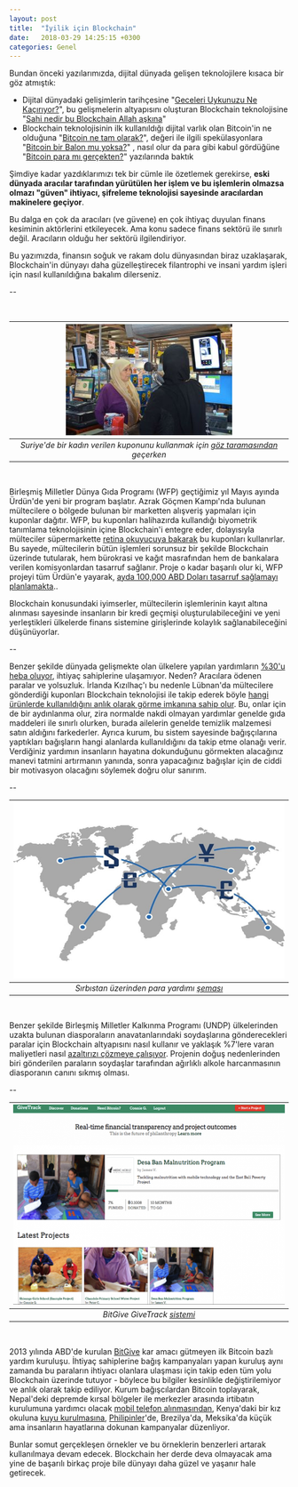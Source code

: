 ```yaml
---
layout: post
title:  "İyilik için Blockchain"
date:   2018-03-29 14:25:15 +0300
categories: Genel
---
```


Bundan önceki yazılarımızda, dijital dünyada gelişen teknolojilere kısaca bir göz atmıştık: 

- Dijital dünyadaki gelişimlerin tarihçesine "[Geceleri Uykunuzu Ne Kaçırıyor?](http://ademimerkezi.com/genel/2018/03/01/Geceleri-uykunuzu-ne-kaciriyor.html)", bu gelişmelerin altyapısını oluşturan Blockchain teknolojisine "[Sahi nedir bu Blockchain Allah aşkına](http://ademimerkezi.com/genel/2018/03/02/Sahi-nedir-bu-blockchain-allah-askina.html)" 
- Blockchain teknolojisinin ilk kullanıldığı dijital varlık olan Bitcoin'in ne olduğuna "[Bitcoin ne tam olarak?](http://ademimerkezi.com/genel/2018/03/13/Bitcoin-ne-tam-olarak.html)", değeri ile ilgili spekülasyonlara "[Bitcoin bir Balon mu yoksa?](http://ademimerkezi.com/genel/2018/03/05/Butun-bunlar-bir-balon-mu.html)" , nasıl olur da para gibi kabul gördüğüne "[Bitcoin para mı gerçekten?](http://ademimerkezi.com/genel/2018/03/22/Bitcoin-para-mi-gercekten.html)" yazılarında baktık

Şimdiye kadar yazdıklarımızı tek bir cümle ile özetlemek gerekirse, **eski dünyada aracılar tarafından yürütülen her işlem ve bu işlemlerin olmazsa olmazı "güven" ihtiyacı, şifreleme teknolojisi sayesinde aracılardan makinelere geçiyor**. 

Bu dalga en çok da aracıları (ve güvene) en çok ihtiyaç duyulan finans kesiminin aktörlerini etkileyecek. Ama konu sadece finans sektörü ile sınırlı değil. Aracıların olduğu her sektörü ilgilendiriyor. 

Bu yazımızda, finansın soğuk ve rakam dolu dünyasından biraz uzaklaşarak, Blockchain'in dünyayı daha güzelleştirecek filantrophi ve insani yardım işleri için nasıl kullanıldığına bakalım dilerseniz. 

--
&nbsp;

&nbsp;

| ![wfp-syria.jpg](/assets/wfp-syria.jpg) | 
|:--:| 
| *Suriye'de bir kadın verilen kuponunu kullanmak için [göz taramasından](https://www.wfp.org/news/news-release/wfp-introduces-innovative-iris-scan-technology-provide-food-assistance-syrian-refu?_ga=2.69982032.171380775.1522352727-1632756231.1522352727) geçerken* |

&nbsp;


Birleşmiş Milletler Dünya Gıda Programı (WFP) geçtiğimiz yıl Mayıs ayında Ürdün'de yeni bir program başlatır. Azrak Göçmen Kampı'nda bulunan mültecilere o bölgede bulunan bir marketten alışveriş yapmaları için kuponlar dağıtır. WFP, bu kuponları halihazırda kullandığı biyometrik tanımlama teknolojisinin içine Blockchain'i entegre eder, dolayısıyla mülteciler süpermarkette [retina okuyucuya bakarak](https://www.wfp.org/news/news-release/wfp-introduces-innovative-iris-scan-technology-provide-food-assistance-syrian-refu?_ga=2.69982032.171380775.1522352727-1632756231.1522352727) bu kuponları kullanırlar. Bu sayede, mültecilerin bütün işlemleri sorunsuz bir şekilde Blockchain üzerinde tutularak, hem bürokrasi ve kağıt masrafından hem de bankalara verilen komisyonlardan tasarruf sağlanır. Proje o kadar başarılı olur ki, WFP projeyi tüm Ürdün'e yayarak, [ayda 100,000 ABD Doları tasarruf sağlamayı planlamakta](https://www.wired.com/story/refugees-but-on-the-blockchain/).. 

Blockchain konusundaki iyimserler, mültecilerin işlemlerinin kayıt altına alınması sayesinde insanların bir kredi geçmişi oluşturulabileceğini ve yeni yerleştikleri ülkelerde finans sistemine girişlerinde kolaylık sağlanabileceğini düşünüyorlar. 
&nbsp;

--
&nbsp;

Benzer şekilde dünyada gelişmekte olan ülkelere yapılan yardımların [%30'u heba oluyor](https://www.cgdev.org/blog/how-much-aid-really-lost-corruption), ihtiyaç sahiplerine ulaşamıyor. Neden? Aracılara ödenen paralar ve yolsuzluk. İrlanda Kızılhaç'ı bu nedenle Lübnan'da mültecilere gönderdiği kuponları Blockchain teknolojisi ile takip ederek böyle [hangi ürünlerde kullanıldığını anlık olarak görme imkanına sahip olur](https://medium.com/@DemandASME/as-they-say-follow-the-money-462f00ac16bd). Bu, onlar için de bir aydınlanma olur, zira normalde nakdi olmayan yardımlar genelde gıda maddeleri ile sınırlı olurken, burada ailelerin genelde temizlik malzemesi satın aldığını farkederler. Ayrıca kurum, bu sistem sayesinde bağışçılarına yaptıkları bağışların hangi alanlarda kullanıldığını da takip etme olanağı verir. Verdiğiniz yardımın insanların hayatına dokunduğunu görmekten alacağınız manevi tatmini artırmanın yanında, sonra yapacağınız bağışlar için de ciddi bir motivasyon olacağını söylemek doğru olur sanırım.
&nbsp;

--
&nbsp;

| ![wfp-syria.jpg](/assets/undp-alt-labs-serbia.jpg?raw=true) | 
|:--:| 
| *Sırbıstan üzerinden para yardımı [şeması](http://altfinlab.org/blog/serbia-sending-remittances-from-serbian-diaspora-to-the-city-of-nis-beneficiaries)* |

&nbsp;

Benzer şekilde Birleşmiş Milletler Kalkınma Programı (UNDP) ülkelerinden uzakta bulunan diasporaların anavatanlarındaki soydaşlarına gönderecekleri paralar için Blockchain altyapısını nasıl kullanır ve yaklaşık %7'lere varan maliyetleri nasıl [azaltırızı çözmeye çalışıyor](http://altfinlab.org/blog/serbia-sending-remittances-from-serbian-diaspora-to-the-city-of-nis-beneficiaries). Projenin doğuş nedenlerinden biri gönderilen paraların soydaşlar tarafından ağırlıklı alkole harcanmasının diasporanın canını sıkmış olması. 
&nbsp;

--
&nbsp;

| ![wfp-syria.jpg](/assets/bitgive-homepage.png?raw=true) | 
|:--:| 
| *BitGive GiveTrack [sistemi](https://www.bitgivefoundation.org/)* |

&nbsp;


2013 yılında ABD'de kurulan [BitGive](https://www.bitgivefoundation.org/) kar amacı gütmeyen ilk Bitcoin bazlı yardım kuruluşu. İhtiyaç sahiplerine bağış kampanyaları yapan kuruluş aynı zamanda bu paraların ihtiyacı olanlara ulaşması için takip eden tüm yolu Blockchain üzerinde tutuyor - böylece bu bilgiler kesinlikle değiştirilemiyor ve anlık olarak takip ediliyor. Kurum bağışcılardan Bitcoin toplayarak, Nepal'deki depremde kırsal bölgeler ile merkezler arasında irtibatın kurulumuna yardımcı olacak [mobil telefon alınmasından](http://www.bitgivefoundation.org/medic-mobile-campaign/), Kenya'daki bir kız okuluna [kuyu kurulmasına](https://thewaterproject.org/community/projects/kenya/a-new-well-in-kenya-4333), [Philipinler](https://www.savethechildren.org/us/what-we-do/emergency-response/historical-emergencies/typhoon-haiyan)'de, Brezilya'da, Meksika'da küçük ama insanların hayatlarına dokunan kampanyalar düzenliyor.


Bunlar somut gerçekleşen örnekler ve bu örneklerin benzerleri artarak kullanılmaya devam edecek. Blockchain her derde deva olmayacak ama yine de başarılı birkaç proje bile dünyayı daha güzel ve yaşanır hale getirecek. 







